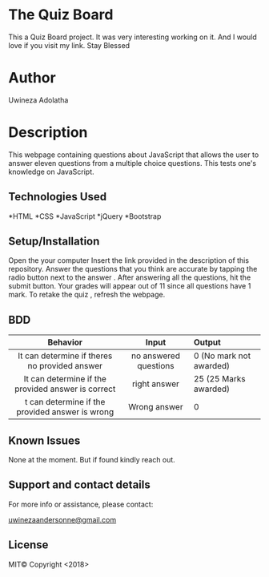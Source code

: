 # The Quiz Board

This a Quiz Board project. 
It was very interesting working on it. And I would love if you visit my link. Stay Blessed

# Author
Uwineza Adolatha

# Description
This webpage containing questions about JavaScript that allows the user to answer eleven questions from a multiple choice questions. This tests one's knowledge on JavaScript.

## Technologies Used

*HTML 
*CSS 
*JavaScript 
*jQuery 
*Bootstrap

## Setup/Installation 
Open the your computer
Insert the link provided in the description of this repository.
Answer the questions that you think are accurate by tapping the radio button next to the answer .
After answering all the questions, hit the submit button. 
Your grades will appear out of 11 since all questions have 1 mark.
To retake the quiz , refresh the webpage.

## BDD

| Behavior | Input | Output |
| :----:   |  :------------: | :---------------|
|It can determine if theres no provided answer |  no answered questions| 0 (No mark not awarded) |
|It can determine if the provided answer is correct |  right answer | 25 (25 Marks awarded)  | 
|t can determine if the provided answer is wrong  | Wrong answer | 0  |

## Known Issues
None at the moment. But if found kindly reach out.

## Support and contact details
For more info or assistance, please contact:

uwinezaandersonne@gmail.com

## License 
MIT© Copyright <2018>

